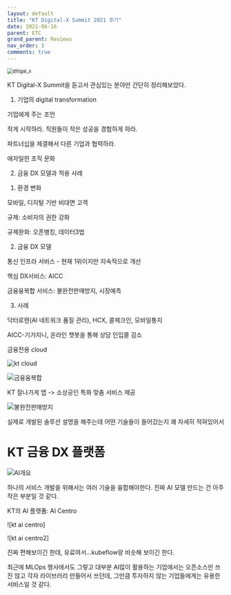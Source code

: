```yaml
---
layout: default
title: "KT Digital-X Summit 2021 후기"
date: 2021-06-16
parent: ETC
grand_parent: Reviews
nav_order: 3
comments: true
---
```




<img src="https://github.com/terri1102/terri1102.github.io/blob/master/assets/images/digital_x.jpg?raw=true" alt="ditigal_x" style="zoom:80%;" />

KT Digital-X Summit을 듣고서 관심있는 분야만 간단히 정리해보았다. 



1. 기업의 digital transformation

기업에게 주는 조언

작게 시작하라. 직원들이 작은 성공을 경험하게 하라. 

파트너십을 체결해서 다른 기업과 협력하라.

애자일한 조직 문화



2. 금융 DX 모델과 적용 사례

1) 환경 변화

모바일, 디지털 기반 비대면 고객

규제: 소비자의 권한 강화

규제완화: 오픈뱅킹, 데이터3법

2) 금융 DX 모델

통신 인프라 서비스 - 현재 1위이지만 지속적으로 개선

핵심 DX서비스: AICC

금융융복합 서비스: 불완전판매방지, 시장예측

3) 사례

닥터로렌(AI 네트워크 품질 관리), HCX, 콜체크인, 모바일통지

AICC-기가지니, 온라인 챗봇을 통해 상담 인입콜 감소

금융전용 cloud

![kt cloud](https://github.com/terri1102/terri1102.github.io/blob/master/assets/images/kt_cloud.jpg?raw=true)

![금융융복합](https://github.com/terri1102/terri1102.github.io/blob/master/assets/images/%EA%B8%88%EC%9C%B5%EC%9C%B5%EB%B3%B5%ED%95%A9.jpg?raw=true)

KT 잘나가게 앱 -> 소상공인 특화 맞춤 서비스 제공





![불완전판매방지](https://github.com/terri1102/terri1102.github.io/blob/master/assets/images/%EB%B6%88%EC%99%84%EC%A0%84%ED%8C%90%EB%A7%A4%EB%B0%A9%EC%A7%80.jpg?raw=true)

실제로 개발된 솔루션 설명을 해주는데 어떤 기술들이 들어갔는지 꽤 자세히 적혀있어서 



# KT 금융 DX 플랫폼

![AI개요](https://github.com/terri1102/terri1102.github.io/blob/master/assets/images/AI%EA%B0%9C%EC%9A%94.jpg?raw=true)

하나의 서비스 개발을 위해서는 여러 기술을 융합해야한다. 진짜 AI 모델 만드는 건 아주 작은 부분일 것 같다.



KT의 AI 플랫폼: AI Centro

![kt ai centro]

![kt ai centro2]



진짜 편해보이긴 한데, 유료여서...kubeflow랑 비슷해 보이긴 한다.

최근에 MLOps 행사에서도 그렇고 대부분 AI많이 활용하는 기업에서는 오픈소스만 쓰진 않고 각자 라이브러리 만들어서 쓰던데, 그만큼 투자하지 않는 기업들에게는 유용한 서비스일 것 같다. 